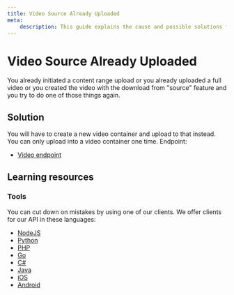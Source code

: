 ```yaml
---
title: Video Source Already Uploaded
meta: 
    description: This guide explains the cause and possible solutions for the Video Source Already Uploaded error.
---
```


# Video Source Already Uploaded

You already initiated a content range upload or you already uploaded a full video or you created the video with the download from "source" feature and you try to do one of those things again.

## Solution 

You will have to create a new video container and upload to that instead. You can only upload into a video container one time. Endpoint:
* [Video endpoint](/reference/api/Videos#list-all-video-objects)

## Learning resources

### Tools

You can cut down on mistakes by using one of our clients. We offer clients for our API in these languages:

- [NodeJS](../sdks/api-clients/apivideo-nodejs-client.md)
- [Python](../sdks/api-clients/apivideo-python-client.md)
- [PHP](../sdks/api-clients/apivideo-php-client.md)
- [Go](../sdks/api-clients/apivideo-go-client.md)
- [C#](../sdks/api-clients/apivideo-csharp-client.md)
- [Java](../sdks/api-clients/apivideo-java-client.md)
- [iOS](../sdks/api-clients/apivideo-swift5-client.md)
- [Android](../sdks/api-clients/apivideo-android-client.md)
